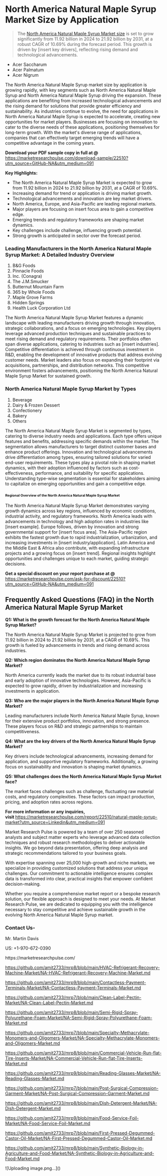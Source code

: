 <h1>North America Natural Maple Syrup Market&nbsp;Size by Application</h1><blockquote><p>The <a href="https://marketresearchpulse.com/download-sample/22510?utm_source=GitHub-NA&amp;utm_medium=091">North America Natural Maple Syrup Market size</a> is set to grow significantly from 11.92 billion in 2024 to 21.92 billion by 2031, at a robust CAGR of 10.69% during the forecast period. This growth is driven by [insert key drivers], reflecting rising demand and technological advancements.</p></blockquote><ul><li>Acer Saccharum<li> Acer Palmatum<li> Acer Nigrum</li></ul><p>The North America Natural Maple Syrup market size by application is growing rapidly, with key segments such as North America Natural Maple Syrup and North America Natural Maple Syrup driving the expansion. These applications are benefiting from increased technological advancements and the rising demand for solutions that provide greater efficiency and sustainability. As industries continue to evolve, the need for applications in North America Natural Maple Syrup is expected to accelerate, creating new opportunities for market players. Businesses are focusing on innovation to cater to the diverse needs of these applications, positioning themselves for long-term growth. With the market's diverse range of applications, companies that can effectively target emerging trends will have a competitive advantage in the coming years.</p><p><strong>Download your PDF sample copy in full at @ </strong><a href="https://marketresearchpulse.com/download-sample/22510?utm_source=GitHub-NA&amp;utm_medium=091">https://marketresearchpulse.com/download-sample/22510?utm_source=GitHub-NA&amp;utm_medium=091</a></p><p><strong>Key Highlights: </strong></p><ul><li>The North America Natural Maple Syrup Market is expected to grow from 11.92 billion in 2024 to 21.92 billion by 2031, at a CAGR of 10.69%.</li><li>Increasing demand for trend or application is driving market growth.</li><li>Technological advancements and innovation are key market drivers.</li><li>North America, Europe, and Asia-Pacific are leading regional markets.</li><li>Major players are focusing on insert focus area to gain a competitive edge.</li><li>Emerging trends and regulatory frameworks are shaping market dynamics.</li><li>Key challenges include challenge, influencing growth potential.</li><li>Strong growth is anticipated in sector over the forecast period.</li></ul><h3>Leading Manufacturers in the North America Natural Maple Syrup Market: A Detailed Industry Overview</h3><ol><li>B&G Foods</li><li>Pinnacle Foods</li><li>Inc. (Conagra)</li><li>The J.M.Smucker</li><li>Butternut Mountain Farm</li><li>365 by Whole Foods</li><li>Maple Grove Farms</li><li>Hidden Springs</li><li>Health Luck Corporation Ltd</li></ol><div class="flex max-w-full flex-col flex-grow"><div class="min-h-8 text-message flex w-full flex-col items-end gap-2 whitespace-normal break-words [.text-message+&amp;]:mt-5" dir="auto" data-message-author-role="assistant" data-message-id="fd8432e4-4910-450d-b182-61b7bfb0a01f" data-message-model-slug="gpt-4o"><div class="flex w-full flex-col gap-1 empty:hidden first:pt-[3px]"><div class="markdown prose w-full break-words dark:prose-invert light"><p>The North America Natural Maple Syrup Market features a dynamic landscape with leading manufacturers driving growth through innovation, strategic collaborations, and a focus on emerging technologies. Key players leverage advanced production techniques and sustainable practices to meet rising demand and regulatory requirements. Their portfolios often span diverse applications, catering to industries such as [insert industries]. Competitive differentiation is achieved through continuous investment in R&amp;D, enabling the development of innovative products that address evolving customer needs. Market leaders also focus on expanding their footprint via acquisitions, partnerships, and distribution networks. This competitive environment fosters advancements, positioning the North America Natural Maple Syrup Market for sustained growth.</p></div></div></div></div><h3>North America Natural Maple Syrup Market by Types</h3><ol><li>Beverage<li> Dairy & Frozen Dessert<li> Confectionery<li> Bakery<li> Others</li></ol><div class="flex max-w-full flex-col flex-grow"><div class="min-h-8 text-message flex w-full flex-col items-end gap-2 whitespace-normal break-words [.text-message+&amp;]:mt-5" dir="auto" data-message-author-role="assistant" data-message-id="084470be-0bb7-4664-bddf-5156b4f41249" data-message-model-slug="gpt-4o-mini"><div class="flex w-full flex-col gap-1 empty:hidden first:pt-[3px]"><div class="markdown prose w-full break-words dark:prose-invert light"><p>The North America Natural Maple Syrup Market is segmented by types, catering to diverse industry needs and applications. Each type offers unique features and benefits, addressing specific demands within the market. The segmentation allows manufacturers to target distinct customer bases and enhance product offerings. Innovation and technological advancements drive differentiation among types, ensuring tailored solutions for varied end-user requirements. These types play a pivotal role in shaping market dynamics, with their adoption influenced by factors such as cost-effectiveness, performance, and suitability for specific applications. Understanding type-wise segmentation is essential for stakeholders aiming to capitalize on emerging opportunities and gain a competitive edge.</p></div></div></div></div><h3><span style="font-size: 11px;">Regional Overview of the North America Natural Maple Syrup Market</span></h3><div class="flex max-w-full flex-col flex-grow"><div class="min-h-8 text-message flex w-full flex-col items-end gap-2 whitespace-normal break-words [.text-message+&amp;]:mt-5" dir="auto" data-message-author-role="assistant" data-message-id="e9038762-ce64-4e30-91c9-9bd413514231" data-message-model-slug="gpt-4o-mini"><div class="flex w-full flex-col gap-1 empty:hidden first:pt-[3px]"><div class="markdown prose w-full break-words dark:prose-invert light"><p>The North America Natural Maple Syrup Market demonstrates varying growth dynamics across key regions, influenced by economic conditions, industrial activity, and regulatory frameworks. North America leads with advancements in technology and high adoption rates in industries like [insert example]. Europe follows, driven by innovation and strong governmental support for [insert focus area]. The Asia-Pacific region exhibits the fastest growth due to rapid industrialization, urbanization, and increasing investments in [insert industry/application]. Latin America and the Middle East &amp; Africa also contribute, with expanding infrastructure projects and a growing focus on [insert trend]. Regional insights highlight opportunities and challenges unique to each market, guiding strategic decisions.</p></div></div></div></div><p><strong>Get a special discount on your report purchase at @ </strong><a href="https://marketresearchpulse.com/ask-for-discount/22510?utm_source=GitHub-NA&amp;utm_medium=091">https://marketresearchpulse.com/ask-for-discount/22510?utm_source=GitHub-NA&amp;utm_medium=091</a></p><h2>Frequently Asked Questions (FAQ) in the North America Natural Maple Syrup Market</h2><p><strong>Q1: What is the growth forecast for the North America Natural Maple Syrup Market?</strong></p><p>The North America Natural Maple Syrup Market is projected to grow from 11.92 billion in 2024 to 21.92 billion by 2031, at a CAGR of 10.69%. This growth is fueled by advancements in trends and rising demand across industries.</p><p><strong>Q2: Which region dominates the North America Natural Maple Syrup Market?</strong></p><p>North America currently leads the market due to its robust industrial base and early adoption of innovative technologies. However, Asia-Pacific is expected to grow rapidly, driven by industrialization and increasing investments in application.</p><p><strong>Q3: Who are the major players in the North America Natural Maple Syrup Market?</strong></p><p>Leading manufacturers include North America Natural Maple Syrup, known for their extensive product portfolios, innovation, and strong presence. These players focus on R&amp;D and strategic partnerships to maintain competitiveness.</p><p><strong>Q4: What are the key drivers of the North America Natural Maple Syrup Market?</strong></p><p>Key drivers include technological advancements, increasing demand for application, and supportive regulatory frameworks. Additionally, a growing focus on sustainability and innovation is shaping market dynamics.</p><p><strong>Q5: What challenges does the North America Natural Maple Syrup Market face?</strong></p><p>The market faces challenges such as challenge, fluctuating raw material costs, and regulatory complexities. These factors can impact production, pricing, and adoption rates across regions.</p><p><strong>For more information or any inquiries, visit&nbsp;</strong><a href="https://marketresearchpulse.com/report/22510/natural-maple-syrup-market?utm_source=Linkedin&utm_medium=091">https://marketresearchpulse.com/report/22510/natural-maple-syrup-market?utm_source=Linkedin&utm_medium=091</a></p><p>Market Research Pulse is powered by a team of over 250 seasoned analysts and subject matter experts who leverage advanced data collection techniques and robust research methodologies to deliver actionable insights. We go beyond data presentation, offering deep analysis and strategic recommendations tailored to your business goals.</p><p>With expertise spanning over 25,000 high-growth and niche markets, we specialize in providing customized solutions that address your unique challenges. Our commitment to actionable intelligence ensures complex data is transformed into clear, practical insights that empower confident decision-making.</p><p>Whether you require a comprehensive market report or a bespoke research solution, our flexible approach is designed to meet your needs. At Market Research Pulse, we are dedicated to equipping you with the intelligence necessary to stay competitive and achieve sustainable growth in the evolving North America Natural Maple Syrup market.</p><h3><strong>Contact Us-</strong></h3><p>Mr. Martin Davis</p><p>US: +1-970-672-0390</p><p>https://marketresearchpulse.com/</p><p><a href="https://github.com/amit2733/mrp8/blob/main/HVAC-Refrigerant-Recovery-Machine-Market/NA-HVAC-Refrigerant-Recovery-Machine-Market.md">https://github.com/amit2733/mrp8/blob/main/HVAC-Refrigerant-Recovery-Machine-Market/NA-HVAC-Refrigerant-Recovery-Machine-Market.md</a></p><p><a href="https://github.com/amit2733/mrp9/blob/main/Contactless-Payment-Terminals-Market/NA-Contactless-Payment-Terminals-Market.md">https://github.com/amit2733/mrp9/blob/main/Contactless-Payment-Terminals-Market/NA-Contactless-Payment-Terminals-Market.md</a></p><p><a href="https://github.com/amit2733/mrp7/blob/main/Clean-Label-Pectin-Market/NA-Clean-Label-Pectin-Market.md">https://github.com/amit2733/mrp7/blob/main/Clean-Label-Pectin-Market/NA-Clean-Label-Pectin-Market.md</a></p><p><a href="https://github.com/amit2733/mrp8/blob/main/Semi-Rigid-Spray-Polyurethane-Foam-Market/NA-Semi-Rigid-Spray-Polyurethane-Foam-Market.md">https://github.com/amit2733/mrp8/blob/main/Semi-Rigid-Spray-Polyurethane-Foam-Market/NA-Semi-Rigid-Spray-Polyurethane-Foam-Market.md</a></p><p><a href="https://github.com/amit2733/mrp7/blob/main/Specialty-Methacrylate-Monomers-and-Oligomers-Market/NA-Specialty-Methacrylate-Monomers-and-Oligomers-Market.md">https://github.com/amit2733/mrp7/blob/main/Specialty-Methacrylate-Monomers-and-Oligomers-Market/NA-Specialty-Methacrylate-Monomers-and-Oligomers-Market.md</a></p><p><a href="https://github.com/amit2733/mrp8/blob/main/Commercial-Vehicle-Run-flat-Tire-Inserts-Market/NA-Commercial-Vehicle-Run-flat-Tire-Inserts-Market.md">https://github.com/amit2733/mrp8/blob/main/Commercial-Vehicle-Run-flat-Tire-Inserts-Market/NA-Commercial-Vehicle-Run-flat-Tire-Inserts-Market.md</a></p><p><a href="https://github.com/amit2733/mrp9/blob/main/Reading-Glasses-Market/NA-Reading-Glasses-Market.md">https://github.com/amit2733/mrp9/blob/main/Reading-Glasses-Market/NA-Reading-Glasses-Market.md</a></p><p><a href="https://github.com/amit2733/mrp7/blob/main/Post-Surgical-Compression-Garment-Market/NA-Post-Surgical-Compression-Garment-Market.md">https://github.com/amit2733/mrp7/blob/main/Post-Surgical-Compression-Garment-Market/NA-Post-Surgical-Compression-Garment-Market.md</a></p><p><a href="https://github.com/amit2733/mrp8/blob/main/Dish-Detergent-Market/NA-Dish-Detergent-Market.md">https://github.com/amit2733/mrp8/blob/main/Dish-Detergent-Market/NA-Dish-Detergent-Market.md</a></p><p><a href="https://github.com/amit2733/mrp9/blob/main/Food-Service-Foil-Market/NA-Food-Service-Foil-Market.md">https://github.com/amit2733/mrp9/blob/main/Food-Service-Foil-Market/NA-Food-Service-Foil-Market.md</a></p><p><a href="https://github.com/amit2733/mrp7/blob/main/First-Pressed-Degummed-Castor-Oil-Market/NA-First-Pressed-Degummed-Castor-Oil-Market.md">https://github.com/amit2733/mrp7/blob/main/First-Pressed-Degummed-Castor-Oil-Market/NA-First-Pressed-Degummed-Castor-Oil-Market.md</a></p><p><a href="https://github.com/amit2733/mrp8/blob/main/Synthetic-Biology-in-Agriculture-and-Food-Market/NA-Synthetic-Biology-in-Agriculture-and-Food-Market.md">https://github.com/amit2733/mrp8/blob/main/Synthetic-Biology-in-Agriculture-and-Food-Market/NA-Synthetic-Biology-in-Agriculture-and-Food-Market.md</a></p>
![Uploading image.png…]()
